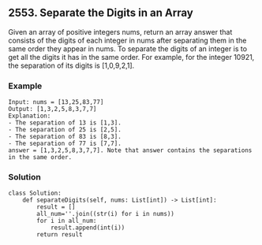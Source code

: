 ## 2553. Separate the Digits in an Array

Given an array of positive integers nums, return an array answer that consists of the digits of each integer in nums after separating them in the same order they appear in nums.
To separate the digits of an integer is to get all the digits it has in the same order.
For example, for the integer 10921, the separation of its digits is [1,0,9,2,1].

### Example
```
Input: nums = [13,25,83,77]
Output: [1,3,2,5,8,3,7,7]
Explanation: 
- The separation of 13 is [1,3].
- The separation of 25 is [2,5].
- The separation of 83 is [8,3].
- The separation of 77 is [7,7].
answer = [1,3,2,5,8,3,7,7]. Note that answer contains the separations in the same order.
```
### Solution
```
class Solution:
    def separateDigits(self, nums: List[int]) -> List[int]:
        result = []
        all_num=''.join((str(i) for i in nums))
        for i in all_num:
            result.append(int(i))
        return result
```